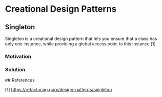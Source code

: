 # Creational Design Patterns

## Singleton

Singleton is a creational design pattern that lets you ensure that a class has only one instance, while providing a global access point to this instance [1]

### Motivation

### Solution

## References

[1] https://refactoring.guru/design-patterns/singleton